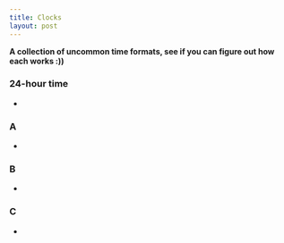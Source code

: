 ```yaml
---
title: Clocks
layout: post
---
```


<strong>A collection of uncommon time formats, see if you can figure out how each works :))</strong>

### 24-hour time

* <span id="timer"></span>

### A

* <span id="dtimer"></span>

### B

* <span id="rtimer"></span>

### C

* <span id="rdtimer"></span>


<script type="text/javascript">

    function zeroPad(s) {
        return String(s).padStart(2,'0');
    }

    // only need to work for [0,2359]
    function toRoman(dt) {
        var lut = {M:1000, CM:900,
                   D:500,  CD:400,
                   C:100,  XC:90,
                   L:50,   XL:40,
                   X:10,   IX:9,
                   V:5,    IV:4,
                   I:1,    S:0.5,
                   "·":1/12},
            dtm = dt,
            r = '',
            i;
        for (i in lut) {
            while (dtm >= lut[i]) {
                r += i;
                dtm -= lut[i];
            }
        }
        return r;
    }

    function startTime() {
        var t = new Date(),
            h = t.getHours(),
            m = t.getMinutes(),
            s = t.getSeconds(),
            l = t.getMilliseconds(),
            // normal 24-hour time in seconds
            nt = (3600*h + 60*m + s + l/1000),
            // 86400 seconds in a 24-hour day, 100000 seconds in a decimal day
            // decimal time
            dt = nt/0.864,
            st = dt.toFixed(0),
            dh = st.slice(0,-4),
            dm = st.slice(-4,-2),
            ds = st.slice(-2),
            // convert nt to roman numeral
            rt = toRoman(100*h + m + s/60 + l/60000),
            // roman decimal time??
            rdt = toRoman(dt/100);

        document.getElementById(  'timer').innerHTML = zeroPad(h)  + ":" + zeroPad(m)  + ":" + zeroPad(s);
        document.getElementById( 'dtimer').innerHTML = zeroPad(dh) + ":" + zeroPad(dm) + ":" + zeroPad(ds);
        document.getElementById( 'rtimer').innerHTML = rt;
        document.getElementById('rdtimer').innerHTML = rdt;
        setTimeout(startTime, 50);
    }

    startTime();

</script>